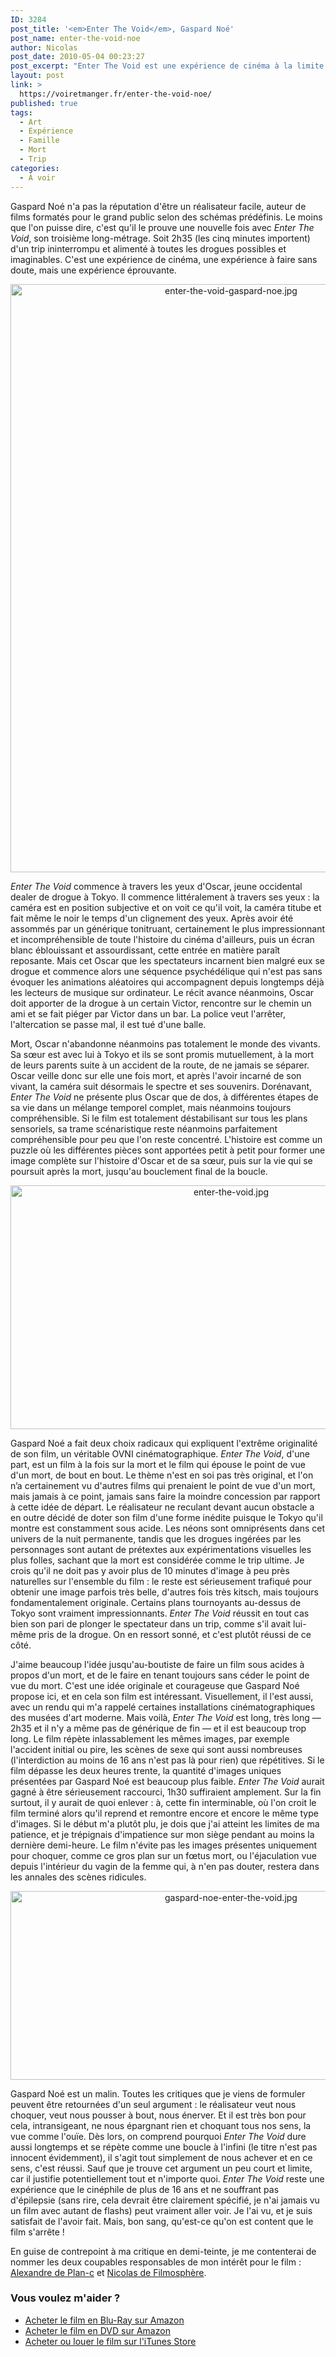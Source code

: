 ```yaml
---
ID: 3284
post_title: '<em>Enter The Void</em>, Gaspard Noé'
post_name: enter-the-void-noe
author: Nicolas
post_date: 2010-05-04 00:23:27
post_excerpt: "Enter The Void est une expérience de cinéma à la limite du supportable. À voir par curiosité, et puis parce que vous ne serez jamais aussi satisfaits de quitter une salle qu'après avoir vu le dernier film de Gaspard Noé !"
layout: post
link: >
  https://voiretmanger.fr/enter-the-void-noe/
published: true
tags:
  - Art
  - Expérience
  - Famille
  - Mort
  - Trip
categories:
  - À voir
---
```

<p>Gaspard Noé n'a pas la réputation d'être un réalisateur facile, auteur de films formatés pour le grand public selon des schémas prédéfinis. Le moins que l'on puisse dire, c'est qu'il le prouve une nouvelle fois avec <em>Enter The Void</em>, son troisième long-métrage. Soit 2h35 (les cinq minutes importent) d'un trip ininterrompu et alimenté à toutes les drogues possibles et imaginables. C'est une expérience de cinéma, une expérience à faire sans doute, mais une expérience éprouvante.</p>
<div style="text-align: center;"><a href="http://www.allocine.fr/film/fichefilm_gen_cfilm=60779.html"><img class="aligncenter" src="https://voiretmanger.fr/wp-content/uploads/2010/05/enter-the-void-gaspard-noe.jpg" border="0" alt="enter-the-void-gaspard-noe.jpg" width="690" height="941" /></a></div>

<p><em>Enter The Void</em> commence à travers les yeux d'Oscar, jeune occidental dealer de drogue à Tokyo. Il commence littéralement à travers ses yeux : la caméra est en position subjective et on voit ce qu'il voit, la caméra titube et fait même le noir le temps d'un clignement des yeux. Après avoir été assommés par un générique tonitruant, certainement le plus impressionnant et incompréhensible de toute l'histoire du cinéma d'ailleurs, puis un écran blanc éblouissant et assourdissant, cette entrée en matière paraît reposante. Mais cet Oscar que les spectateurs incarnent bien malgré eux se drogue et commence alors une séquence psychédélique qui n'est pas sans évoquer les animations aléatoires qui accompagnent depuis longtemps déjà les lecteurs de musique sur ordinateur. Le récit avance néanmoins, Oscar doit apporter de la drogue à un certain Victor, rencontre sur le chemin un ami et se fait piéger par Victor dans un bar. La police veut l'arrêter, l'altercation se passe mal, il est tué d'une balle.</p>
<p>Mort, Oscar n'abandonne néanmoins pas totalement le monde des vivants. Sa sœur est avec lui à Tokyo et ils se sont promis mutuellement, à la mort de leurs parents suite à un accident de la route, de ne jamais se séparer. Oscar veille donc sur elle une fois mort, et après l'avoir incarné de son vivant, la caméra suit désormais le spectre et ses souvenirs. Dorénavant, <em>Enter The Void</em> ne présente plus Oscar que de dos, à différentes étapes de sa vie dans un mélange temporel complet, mais néanmoins toujours compréhensible. Si le film est totalement déstabilisant sur tous les plans sensoriels, sa trame scénaristique reste néanmoins parfaitement compréhensible pour peu que l'on reste concentré. L'histoire est comme un puzzle où les différentes pièces sont apportées petit à petit pour former une image complète sur l'histoire d'Oscar et de sa sœur, puis sur la vie qui se poursuit après la mort, jusqu'au bouclement final de la boucle.</p>

<div style="text-align: center;"><img class="aligncenter" src="https://voiretmanger.fr/wp-content/uploads/2010/05/enter-the-void.jpg" border="0" alt="enter-the-void.jpg" width="690" height="390" /></div>
<p>Gaspard Noé a fait deux choix radicaux qui expliquent l'extrême originalité de son film, un véritable OVNI cinématographique. <em>Enter The Void</em>, d'une part, est un film à la fois sur la mort et le film qui épouse le point de vue d'un mort, de bout en bout. Le thème n'est en soi pas très original, et l'on n’a certainement vu d'autres films qui prenaient le point de vue d'un mort, mais jamais à ce point, jamais sans faire la moindre concession par rapport à cette idée de départ. Le réalisateur ne reculant devant aucun obstacle a en outre décidé de doter son film d'une forme inédite puisque le Tokyo qu'il montre est constamment sous acide. Les néons sont omniprésents dans cet univers de la nuit permanente, tandis que les drogues ingérées par les personnages sont autant de prétextes aux expérimentations visuelles les plus folles, sachant que la mort est considérée comme le trip ultime. Je crois qu'il ne doit pas y avoir plus de 10 minutes d'image à peu près naturelles sur l'ensemble du film : le reste est sérieusement trafiqué pour obtenir une image parfois très belle, d'autres fois très kitsch, mais toujours fondamentalement originale. Certains plans tournoyants au-dessus de Tokyo sont vraiment impressionnants. <em>Enter The Void</em> réussit en tout cas bien son pari de plonger le spectateur dans un trip, comme s'il avait lui-même pris de la drogue. On en ressort sonné, et c'est plutôt réussi de ce côté.</p>
<p>J'aime beaucoup l'idée jusqu'au-boutiste de faire un film sous acides à propos d'un mort, et de le faire en tenant toujours sans céder le point de vue du mort. C'est une idée originale et courageuse que Gaspard Noé propose ici, et en cela son film est intéressant. Visuellement, il l'est aussi, avec un rendu qui m'a rappelé certaines installations cinématographiques des musées d'art moderne. Mais voilà, <em>Enter The Void</em> est long, très long — 2h35 et il n'y a même pas de générique de fin — et il est beaucoup trop long. Le film répète inlassablement les mêmes images, par exemple l'accident initial ou pire, les scènes de sexe qui sont aussi nombreuses (l'interdiction au moins de 16 ans n'est pas là pour rien) que répétitives. Si le film dépasse les deux heures trente, la quantité d'images uniques présentées par Gaspard Noé est beaucoup plus faible. <em>Enter The Void</em> aurait gagné à être sérieusement raccourci, 1h30 suffiraient amplement. Sur la fin surtout, il y aurait de quoi enlever : à, cette fin interminable, où l'on croit le film terminé alors qu'il reprend et remontre encore et encore le même type d'images. Si le début m'a plutôt plu, je dois que j'ai atteint les limites de ma patience, et je trépignais d'impatience sur mon siège pendant au moins la dernière demi-heure. Le film n'évite pas les images présentes uniquement pour choquer, comme ce gros plan sur un fœtus mort, ou l'éjaculation vue depuis l'intérieur du vagin de la femme qui, à n'en pas douter, restera dans les annales des scènes ridicules.</p>

<div style="text-align: center;"><img class="aligncenter" src="https://voiretmanger.fr/wp-content/uploads/2010/05/gaspard-noe-enter-the-void.jpg" border="0" alt="gaspard-noe-enter-the-void.jpg" width="690" height="302" /></div>
<p>Gaspard Noé est un malin. Toutes les critiques que je viens de formuler peuvent être retournées d'un seul argument : le réalisateur veut nous choquer, veut nous pousser à bout, nous énerver. Et il est très bon pour cela, intransigeant, ne nous épargnant rien et choquant tous nos sens, la vue comme l'ouïe. Dès lors, on comprend pourquoi <em>Enter The Void</em> dure aussi longtemps et se répète comme une boucle à l'infini (le titre n'est pas innocent évidemment), il s'agit tout simplement de nous achever et en ce sens, c'est réussi. Sauf que je trouve cet argument un peu court et limite, car il justifie potentiellement tout et n'importe quoi. <em>Enter The Void</em> reste une expérience que le cinéphile de plus de 16 ans et ne souffrant pas d'épilepsie (sans rire, cela devrait être clairement spécifié, je n'ai jamais vu un film avec autant de flashs) peut vraiment aller voir. Je l'ai vu, et je suis satisfait de l'avoir fait. Mais, bon sang, qu'est-ce qu'on est content que le film s'arrête !</p>
<p>En guise de contrepoint à ma critique en demi-teinte, je me contenterai de nommer les deux coupables responsables de mon intérêt pour le film : <a href="http://www.plan-c.fr/article-enter-the-void-l-art-de-noe-48794299.html">Alexandre de Plan-c</a> et <a href="http://www.filmosphere.com/2010/04/critique-enter-the-void-2009/">Nicolas de Filmosphère</a>.</p>

<div class="amazon">
<h3>Vous voulez m'aider ?</h3>
<ul>
	<li><a href="http://www.amazon.fr/gp/product/B006LNABBS/ref=as_li_ss_tl?ie=UTF8&tag=leblogdenic07-21&linkCode=as2&camp=1642&creative=19458&creativeASIN=B006LNABBS">Acheter le film en Blu-Ray sur Amazon</a></li>
	<li><a href="http://www.amazon.fr/gp/product/B006LNA7HG/ref=as_li_ss_tl?ie=UTF8&tag=leblogdenic07-21&linkCode=as2&camp=1642&creative=19458&creativeASIN=B006LNA7HG">Acheter le film en DVD sur Amazon</a></li>
	<li><a href="https://itunes.apple.com/fr/movie/enter-the-void-vost/id413812570">Acheter ou louer le film sur l'iTunes Store</a></li>
</ul>
</div>
